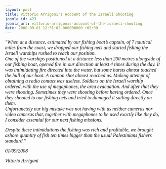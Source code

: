 ```yaml
---
layout: post
title: Vittorio Arrigoni's Account of the Israeli Shooting
joomla_id: 423
joomla_url: vittorio-arrigonis-account-of-the-israeli-shooting
date: 2008-09-01 12:31:02.000000000 +02:00
---
```

<font size="3"><font face="Times New Roman"><em>&quot;When at a distance, estimated by our fishing boat&rsquo;s captain, of 7 nautical miles from the coast, we dropped our fishing nets and started fishing the Israeli warships rushed to reach our position.<br /></em></font></font><font size="3"><font face="Times New Roman"><em>One of the warships positioned at a distance less than 200 metres alongside of our fishing boat, opened fire in our direction at least 4 times during the day. It was intimidating fire directed into the water, but some bursts almost touched the hull of our boat. A cannon shot almost reached us. Making attempt of obtaining a radio contact was useless. Soldiers on the Israeli warship ordered, with the use of megaphones, the area evacuation. And after that they were shooting. Sometimes they were shooting before having ordered. Once they shooted to our fishing nets and tried to damaged it sailing directly on them.<br /></em></font></font><font size="3"><font face="Times New Roman"><em>Unfortunetely our big mistake was not having with us neither cameras nor video cameras that, together with megaphones to be used exactly like they do, I consider essential for our next fishing missions. <br /></em></font></font><p><font size="3"><font face="Times New Roman"><em>Despite these intimidations the fishing was rich and profitable, we brought ashore quantity of fish ten times bigger than the usual Palestinians fishers standard.&quot;</em></font></font></p><p><font size="3"><font face="Times New Roman"><em>01/09/2008 </em></font></font></p><p><font face="Times New Roman" size="3"><em>Vittorio Arrigoni</em></font></p><p><a href=""></a></p>
